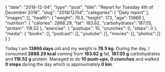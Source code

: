{
    "date": "2018-12-04",
    "type": "post",
    "title": "Report for Tuesday 4th of December 2018",
    "slug": "2018\/12\/04",
    "categories": [
        "Daily report"
    ],
    "images": [],
    "health": {
        "weight": 78.5,
        "height": 173,
        "age": 13866
    },
    "nutrition": {
        "calories": 2888.29,
        "fat": 183.62,
        "carbohydrates": 187.05,
        "protein": 118.52
    },
    "exercise": {
        "pushups": 10,
        "crunches": 0,
        "steps": 0
    },
    "media": {
        "books": [],
        "podcast": [],
        "youtube": [],
        "movies": [],
        "photos": []
    }
}

Today I am <strong>13866 days</strong> old and my weight is <strong>78.5 kg</strong>. During the day, I consumed <strong>2888.29 kcal</strong> coming from <strong>183.62 g</strong> fat, <strong>187.05 g</strong> carbohydrates and <strong>118.52 g</strong> protein. Managed to do <strong>10 push-ups</strong>, <strong>0 crunches</strong> and walked <strong>0 steps</strong> during the day which is approximately <strong>0 km</strong>.